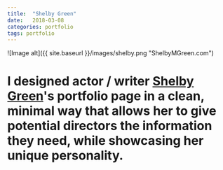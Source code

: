 ```yaml
---
title:  "Shelby Green"
date:   2018-03-08
categories: portfolio
tags: portfolio
---
```

![Image alt]({{ site.baseurl }}/images/shelby.png "ShelbyMGreen.com")

# I designed actor / writer [Shelby Green](http://shelbymgreen.com)'s portfolio page in a clean, minimal way that allows her to give potential directors the information they need, while showcasing her unique personality.
